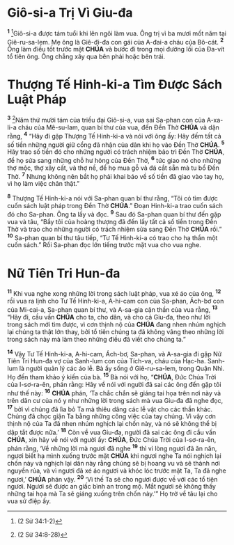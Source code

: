 # Giô-si-a Trị Vì Giu-đa

<sup><b>1</b></sup> [^1@-941fe184-bc46-4b3d-a6d9-db8ea43b32b1]Giô-si-a được tám tuổi khi lên ngôi làm vua. Ông trị vì ba mươi mốt năm tại Giê-ru-sa-lem. Mẹ ông là Giê-đi-đa con gái của A-đai-a cháu của Bô-cát. <sup><b>2</b></sup> Ông làm điều tốt trước mặt **CHÚA** và bước đi trong mọi đường lối của Đa-vít tổ tiên ông. Ông chẳng xây qua bên phải hoặc bên trái.

# Thượng Tế Hinh-ki-a Tìm Được Sách Luật Pháp

<sup><b>3</b></sup> [^2@-941fe184-bc46-4b3d-a6d9-db8ea43b32b1]Năm thứ mười tám của triều đại Giô-si-a, vua sai Sa-phan con của A-xa-li-a cháu của Mê-su-lam, quan bí thư của vua, đến Đền Thờ **CHÚA** và dặn rằng, <sup><b>4</b></sup> “Hãy đi gặp Thượng Tế Hinh-ki-a và nói với ông ấy: Hãy đếm tất cả số tiền những người giữ cổng đã nhận của dân khi họ vào Đền Thờ **CHÚA**. <sup><b>5</b></sup> Hãy trao số tiền đó cho những người có trách nhiệm bảo trì Đền Thờ **CHÚA**, để họ sửa sang những chỗ hư hỏng của Đền Thờ, <sup><b>6</b></sup> tức giao nó cho những thợ mộc, thợ xây cất, và thợ nề, để họ mua gỗ và đá cắt sẵn mà tu bổ Đền Thờ. <sup><b>7</b></sup> Nhưng không nên bắt họ phải khai báo về số tiền đã giao vào tay họ, vì họ làm việc chân thật.”

<sup><b>8</b></sup> Thượng Tế Hinh-ki-a nói với Sa-phan quan bí thư rằng, “Tôi có tìm được cuốn sách luật pháp trong Đền Thờ **CHÚA**.” Đoạn Hinh-ki-a trao cuốn sách đó cho Sa-phan. Ông ta lấy và đọc. <sup><b>9</b></sup> Sau đó Sa-phan quan bí thư đến gặp vua và tâu, “Bầy tôi của hoàng thượng đã đến lấy tất cả số tiền trong Đền Thờ và trao cho những người có trách nhiệm sửa sang Đền Thờ **CHÚA** rồi.” <sup><b>10</b></sup> Sa-phan quan bí thư tâu tiếp, “Tư Tế Hinh-ki-a có trao cho hạ thần một cuốn sách.” Rồi Sa-phan đọc lớn tiếng trước mặt vua cho vua nghe.

# Nữ Tiên Tri Hun-đa

<sup><b>11</b></sup> Khi vua nghe xong những lời trong sách luật pháp, vua xé áo của ông, <sup><b>12</b></sup> rồi vua ra lịnh cho Tư Tế Hinh-ki-a, A-hi-cam con của Sa-phan, Ách-bơ con của Mi-cai-a, Sa-phan quan bí thư, và A-sa-gia cận thần của vua rằng, <sup><b>13</b></sup> “Hãy đi, cầu vấn **CHÚA** cho ta, cho dân, và cho cả Giu-đa, theo như lời trong sách mới tìm được, vì cơn thịnh nộ của **CHÚA** đang nhen nhúm nghịch lại chúng ta thật lớn thay, bởi tổ tiên chúng ta đã không vâng theo những lời trong sách này mà làm theo những điều đã viết cho chúng ta.”

<sup><b>14</b></sup> Vậy Tư Tế Hinh-ki-a, A-hi-cam, Ách-bơ, Sa-phan, và A-sa-gia đi gặp Nữ Tiên Tri Hun-đa vợ của Sanh-lum con của Tích-va, cháu của Hạc-ha. Sanh-lum là người quản lý các áo lễ. Bà ấy sống ở Giê-ru-sa-lem, trong Quận Nhì. Họ đến tham khảo ý kiến của bà. <sup><b>15</b></sup> Bà nói với họ, “**CHÚA**, Đức Chúa Trời của I-sơ-ra-ên, phán rằng: Hãy về nói với người đã sai các ông đến gặp tôi như thế này: <sup><b>16</b></sup> **CHÚA** phán, ‘Ta chắc chắn sẽ giáng tai họa trên nơi này và trên dân cư của nó y như những lời trong sách mà vua Giu-đa đã nghe đọc, <sup><b>17</b></sup> bởi vì chúng đã lìa bỏ Ta mà thiêu dâng các lễ vật cho các thần khác. Chúng đã chọc giận Ta bằng những công việc của tay chúng. Vì vậy cơn thịnh nộ của Ta đã nhen nhúm nghịch lại chốn này, và nó sẽ không thể bị dập tắt được nữa.’ <sup><b>18</b></sup> Còn về vua Giu-đa, người đã sai các ông đi cầu vấn **CHÚA**, xin hãy về nói với người ấy: **CHÚA**, Đức Chúa Trời của I-sơ-ra-ên, phán rằng, ‘Về những lời mà ngươi đã nghe <sup><b>19</b></sup> thì vì lòng ngươi đã ăn năn, ngươi biết hạ mình xuống trước mặt **CHÚA** khi ngươi nghe Ta nói nghịch lại chốn này và nghịch lại dân này rằng chúng sẽ bị hoang vu và sẽ thành nơi nguyền rủa, và vì ngươi đã xé áo ngươi và khóc lóc trước mặt Ta, Ta đã nghe ngươi,’ **CHÚA** phán vậy. <sup><b>20</b></sup> ‘Vì thế Ta sẽ cho ngươi được về với các tổ tiên ngươi. Ngươi sẽ được an giấc bình an trong mộ. Mắt ngươi sẽ không thấy những tai họa mà Ta sẽ giáng xuống trên chốn này.’” Họ trở về tâu lại cho vua sứ điệp ấy.

[^1@-941fe184-bc46-4b3d-a6d9-db8ea43b32b1]: (2 Sử 34:1-2)

[^2@-941fe184-bc46-4b3d-a6d9-db8ea43b32b1]: (2 Sử 34:8-28)
